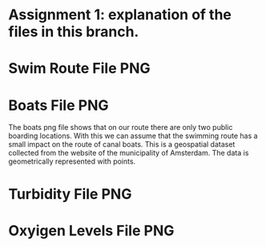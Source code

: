 # Assignment 1: explanation of the files in this branch.

# Swim Route File PNG

# Boats File PNG
The boats png file shows that on our route there are only two public boarding locations. With this we can assume that the swimming route has a small impact on the route of canal boats. This is a geospatial dataset collected from the website of the municipality of Amsterdam. The data is geometrically represented with points. 

# Turbidity File PNG

# Oxyigen Levels File PNG

